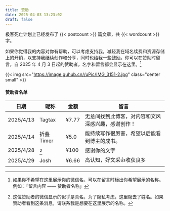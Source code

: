 ```yaml
---
title: 赞助
date: 2025-04-03 13:23:02
draft: false
---
```


极客死亡计划上已经发布了 {{< postcount >}} 篇文章，共 {{< wordcount >}} 字。

如果你觉得我的内容对你有帮助，可以考虑支持我，减轻我在域名续费和资源存储上的开销，以支持我继续创作和分享，同时也给我一些鼓励。你可以在赞助时留言，自 2025 年 4 月 3 日起的赞助者，名字和留言都会显示在这里。[^2]

{{< img src="https://image.guhub.cn//uPic/IMG_3151-2.jpg" class="center small" >}}

#### 赞助者名单

| 日期        | 昵称       | 金额    | 留言                        |
| --------- | -------- | ----- | ------------------------- |
| 2025/4/13 | Tagtax   | ¥7.77 | 无意间找到此博客，对内容和文风深感兴趣，感谢创作！ |
| 2025/4/14 | 折叠 Timer | ¥5.0  | 能持续写作很厉害，希望以后能看到博主的成书。    |
| 2025/4/28 | [^1]     | ¥100  | 感谢你的文字                    |
| 2025/4/29 | Josh     | ¥6.66 | 高认知，好文采👍收获良多             |

[^1]: 这位赞助者的微信显示的似乎是真名，为了隐私考虑，这里隐去了姓名。如果赞助者看到这条消息，请联系我是想要在这里展示的名称。
[^2]: 如果你不希望在这里展示你的微信名，可以在留言时标出你希望展示的名称。例如：「留言内容 —— 赞助者名称」